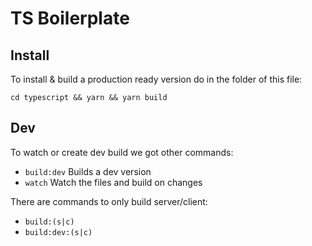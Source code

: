 # TS Boilerplate

## Install
To install & build a production ready version do in the folder of this file:
```shell
cd typescript && yarn && yarn build
```

## Dev
To watch or create dev build we got other commands:
- `build:dev` Builds a dev version
- `watch` Watch the files and build on changes

There are commands to only build server/client:
- `build:(s|c)`
- `build:dev:(s|c)`
